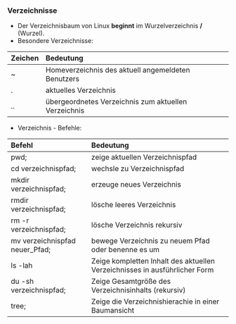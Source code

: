 ### Verzeichnisse

* Der Verzeichnisbaum von Linux **beginnt** im Wurzelverzeichnis **/** \(Wurzel\).
* Besondere Verzeichnisse: 

| Zeichen | Bedeutung |
| :--- | :--- |
| ~ | Homeverzeichnis des aktuell angemeldeten Benutzers |
| . | aktuelles Verzeichnis |
| .. | übergeordnetes Verzeichnis zum aktuellen Verzeichnis |

* Verzeichnis - Befehle: 

| Befehl | Bedeutung |
| :--- | :--- |
| pwd; | zeige aktuellen Verzeichnispfad |
| cd verzeichnispfad; | wechsle zu Verzeichnispfad |
| mkdir verzeichnispfad; | erzeuge neues Verzeichnis |
| rmdir verzeichnispfad; | lösche leeres Verzeichnis |
| rm -r verzeichnispfad; | lösche Verzeichnis rekursiv |
| mv verzeichnispfad neuer\_Pfad; | bewege Verzeichnis zu neuem Pfad oder benenne es um |
| ls -lah | Zeige kompletten Inhalt des aktuellen Verzeichnisses in ausführlicher Form |
| du -sh verzeichnispfad; | Zeige Gesamtgröße des Verzeichnisinhalts \(rekursiv\) |
| tree; | Zeige die Verzeichnishierachie in einer Baumansicht |



